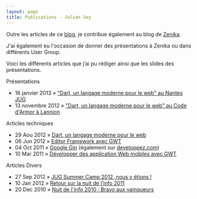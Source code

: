 ```yaml
---
layout: page
title: Publications - Julien Vey
---
```


<p class="lead">Outre les articles de ce <a href="/blog.html">blog</a>, je contribue également au blog de <a href="http://blog.zenika.com">Zenika</a>.</p>
<p class="lead">J'ai également eu l'occasion de donner des présentations à Zenika ou dans différents User Group.</p> 
<p class="lead">Voici les différents articles que j’ai pu rédiger ainsi que les slides des présentations.</p>

<p class="lead well">Présentations</p>

<ul class="posts">
	<li>
		<span>16 janvier 2013</span> &raquo;
		<a href="/presentations/dart-nantes-jug">"Dart, un langage moderne pour le web" au Nantes JUG</a>
	</li>
	<li>
		<span>13 novembre 2012</span> &raquo;
		<a href="/presentations/dart-code-armor">"Dart, un langage moderne pour le web" au Code d'Armor à Lannion</a>
	</li>
</ul>

<p class="lead well">Articles techniques</p>

<ul class="posts">
	<li>
		<span>29 Aou 2012</span> &raquo;
		<a href="http://blog.zenika.com/index.php?post/2012/08/29/Dart-un-langage-moderne-pour-le-web">Dart, un langage moderne pour le web</a>
	</li>
	<li>
		<span>06 Jun 2012</span> &raquo;
		<a href="http://blog.zenika.com/index.php?post/2012/06/06/Editor-Framework-avec-GWT">Editor Framework avec GWT</a>
	</li>
	<li>
		<span>04 Oct 2011</span> &raquo;
		<a href="http://blog.zenika.com/index.php?post/2011/09/27/Google-Gin">Google Gin</a> (également sur <a href="http://zenika.developpez.com/articles/java/frameworks/googlegin/">developpez.com</a>)
	</li>
	<li>
		<span>10 Mar 2011</span> &raquo;
		<a href="http://blog.zenika.com/index.php?post/2010/12/24/Developper-des-applications-web-mobile-avec-GWT-et-JQuery">Développer des application Web mobiles avec GWT</a>
	</li>
</ul>

<p class="lead well">Articles Divers</p>

<ul class="posts">
	<li>
		<span>27 Sep 2012</span> &raquo;
		<a href="http://blog.zenika.com/index.php?post/2012/09/18/JUG-Summer-Camp-2012%2C-nous-y-%C3%A9tions-%21">JUG Summer Camp 2012, nous y étions !</a>
	</li>
	<li>
		<span>10 Jan 2012</span> &raquo;
		<a href="http://blog.zenika.com/index.php?post/2012/01/09/Retour-sur-la-Nuit-de-l-info-2011">Retour sur la nuit de l’info 2011</a>
	</li>
	<li>
		<span>20 Dec 2010</span> &raquo;
		<a href="http://blog.zenika.com/index.php?post/2010/12/03/Nuit-de-l-info-2010-%3A-Bravo-aux-vainqueurs2">Nuit de l'info 2010 : Bravo aux vainqueurs</a>
	</li>
</ul>
